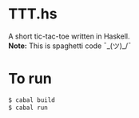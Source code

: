 # TTT.hs
A short tic-tac-toe written in Haskell.  
**Note:** This is spaghetti code ¯\_(ツ)_/¯

# To run
```sh
$ cabal build
$ cabal run
```
